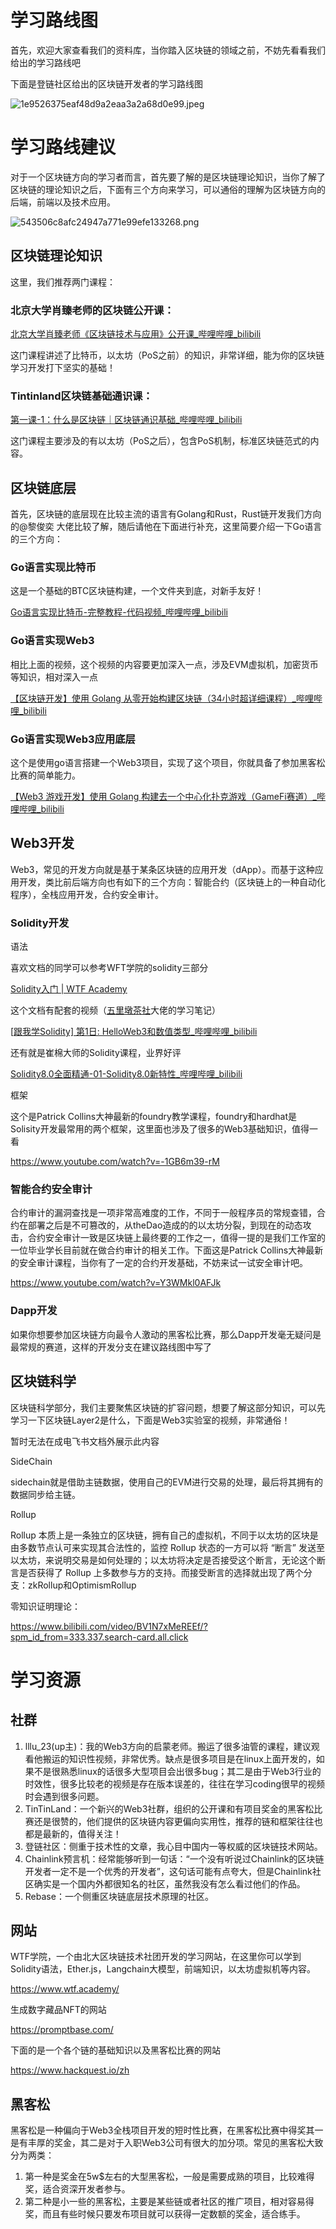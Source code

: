 #  学习路线图

首先，欢迎大家查看我们的资料库，当你踏入区块链的领域之前，不妨先看看我们给出的学习路线吧

下面是登链社区给出的区块链开发者的学习路线图

![1e9526375eaf48d9a2eaa3a2a68d0e99.jpeg](https://i-blog.csdnimg.cn/direct/1e9526375eaf48d9a2eaa3a2a68d0e99.jpeg)

# 学习路线建议

对于一个区块链方向的学习者而言，首先要了解的是区块链理论知识，当你了解了区块链的理论知识之后，下面有三个方向来学习，可以通俗的理解为区块链方向的后端，前端以及技术应用。

![543506c8afc24947a771e99efe133268.png](https://i-blog.csdnimg.cn/direct/543506c8afc24947a771e99efe133268.png)



## **区块链理论知识**

这里，我们推荐两门课程：

### **北京大学肖臻老师的区块链公开课：**

[北京大学肖臻老师《区块链技术与应用》公开课_哔哩哔哩_bilibili](https://www.bilibili.com/video/BV1Vt411X7JF?t=0.0)

这门课程讲述了比特币，以太坊（PoS之前）的知识，非常详细，能为你的区块链学习开发打下坚实的基础！

### **Tintinland区块链基础通识课：**

[第一课-1：什么是区块链｜区块链通识基础_哔哩哔哩_bilibili](https://www.bilibili.com/video/BV1WS411A7h9?t=0.3)

这门课程主要涉及的有以太坊（PoS之后），包含PoS机制，标准区块链范式的内容。

## 区块链底层

首先，区块链的底层现在比较主流的语言有Golang和Rust，Rust链开发我们方向的@黎俊奕 大佬比较了解，随后请他在下面进行补充，这里简要介绍一下Go语言的三个方向：

### Go语言实现比特币

这是一个基础的BTC区块链构建，一个文件夹到底，对新手友好！

[Go语言实现比特币-完整教程-代码视频_哔哩哔哩_bilibili](https://www.bilibili.com/video/BV1EY4y1c7Yq?t=0.0)

### Go语言实现Web3

相比上面的视频，这个视频的内容要更加深入一点，涉及EVM虚拟机，加密货币等知识，相对深入一点

[【区块链开发】使用 Golang 从零开始构建区块链（34小时超详细课程）_哔哩哔哩_bilibili](https://www.bilibili.com/video/BV1hz42167qE?t=0.0)

### Go语言实现Web3应用底层

这个是使用go语言搭建一个Web3项目，实现了这个项目，你就具备了参加黑客松比赛的简单能力。

[【Web3 游戏开发】使用 Golang 构建去一个中心化扑克游戏（GameFi赛道）_哔哩哔哩_bilibili](https://www.bilibili.com/video/BV1ji421C7Kx?t=0.0)

## Web3开发

Web3，常见的开发方向就是基于某条区块链的应用开发（dApp）。而基于这种应用开发，类比前后端方向也有如下的三个方向：智能合约（区块链上的一种自动化程序），全栈应用开发，合约安全审计。

### Solidity开发

语法

喜欢文档的同学可以参考WFT学院的solidity三部分

 [Solidity入门 | WTF Academy](https://www.wtf.academy/docs/solidity-101/)

这个文档有配套的视频（[五里墩茶社](https://space.bilibili.com/615957867)大佬的学习笔记）

[[跟我学Solidity\] 第1日: HelloWeb3和数值类型_哔哩哔哩_bilibili](https://www.bilibili.com/video/BV1CP4y1z7pF?t=1.1)

还有就是崔棉大师的Solidity课程，业界好评

[Solidity8.0全面精通-01-Solidity8.0新特性_哔哩哔哩_bilibili](https://www.bilibili.com/video/BV1oZ4y1B7WS?t=0.2)

框架

这个是Patrick Collins大神最新的foundry教学课程，foundry和hardhat是Solisity开发最常用的两个框架，这里面也涉及了很多的Web3基础知识，值得一看

https://www.youtube.com/watch?v=-1GB6m39-rM

### 智能合约安全审计

合约审计的漏洞查找是一项非常高难度的工作，不同于一般程序员的常规查错，合约在部署之后是不可篡改的，从theDao造成的的以太坊分裂，到现在的动态攻击，合约安全审计一致是区块链上最终要的工作之一，值得一提的是我们工作室的一位毕业学长目前就在做合约审计的相关工作。下面这是Patrick Collins大神最新的安全审计课程，当你有了一定的合约开发基础，不妨来试一试安全审计吧。

https://www.youtube.com/watch?v=Y3WMkl0AFJk

### Dapp开发

如果你想要参加区块链方向最令人激动的黑客松比赛，那么Dapp开发毫无疑问是最常规的赛道，这样的开发分支在建议路线图中写了

## 区块链科学

区块链科学部分，我们主要聚焦区块链的扩容问题，想要了解这部分知识，可以先学习一下区块链Layer2是什么，下面是Web3实验室的视频，非常通俗！

暂时无法在成电飞书文档外展示此内容

SideChain

sidechain就是借助主链数据，使用自己的EVM进行交易的处理，最后将其拥有的数据同步给主链。

Rollup

Rollup 本质上是一条独立的区块链，拥有自己的虚拟机，不同于以太坊的区块是由多数节点认可来实现其合法性的，监控 Rollup 状态的一方可以将 “断言” 发送至以太坊，来说明交易是如何处理的；以太坊将决定是否接受这个断言，无论这个断言是否获得了 Rollup 上多数参与方的支持。而接受断言的选择就出现了两个分支：zkRollup和OptimismRollup

零知识证明理论：

https://www.bilibili.com/video/BV1N7xMeREEf/?spm_id_from=333.337.search-card.all.click

# 学习资源

## 社群

1. lllu_23(up主)：我的Web3方向的启蒙老师。搬运了很多油管的课程，建议观看他搬运的知识性视频，非常优秀。缺点是很多项目是在linux上面开发的，如果不是很熟悉linux的话很多大型项目会出很多bug；其二是由于Web3行业的时效性，很多比较老的视频是存在版本误差的，往往在学习coding很早的视频时会遇到很多问题。
2. TinTinLand：一个新兴的Web3社群，组织的公开课和有项目奖金的黑客松比赛还是很赞的，他们提供的区块链内容更偏向实用性，推荐的链和框架往往也都是最新的，值得关注！
3. 登链社区：侧重于技术性的文章，我心目中国内一等权威的区块链技术网站。
4. Chainlink预言机：经常能够听到一句话：“一个没有听说过Chainlink的区块链开发者一定不是一个优秀的开发者”，这句话可能有点夸大，但是Chainlink社区确实是一个国内外都很知名的社区，虽然我没有怎么看过他们的作品。
5. Rebase：一个侧重区块链底层技术原理的社区。

## 网站

WTF学院，一个由北大区块链技术社团开发的学习网站，在这里你可以学到Solidity语法，Ether.js，Langchain大模型，前端知识，以太坊虚拟机等内容。

https://www.wtf.academy/

生成数字藏品NFT的网站

https://promptbase.com/

下面的是一个各个链的基础知识以及黑客松比赛的网站

https://www.hackquest.io/zh

## 黑客松

黑客松是一种偏向于Web3全栈项目开发的短时性比赛，在黑客松比赛中得奖其一是有丰厚的奖金，其二是对于入职Web3公司有很大的加分项。常见的黑客松大致分为两类：

1. 第一种是奖金在5w$左右的大型黑客松，一般是需要成熟的项目，比较难得奖，适合资深开发者参与。
2. 第二种是小一些的黑客松，主要是某些链或者社区的推广项目，相对容易得奖，而且有些时候只要发布项目就可以获得一定数额的奖金，适合练手。
